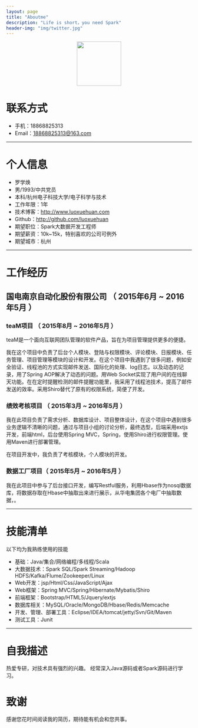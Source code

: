 ```yaml
---
layout: page
title: "Aboutme"
description: "Life is short，you need Spark"
header-img: "img/twitter.jpg"
---
```



<center>
    <p><img src="http://img.blog.csdn.net/20160422150216341" width="120" align="center"></p>
</center>

# 联系方式

- 手机：18868825313
- Email：18868825313@163.com

---

# 个人信息

 - 罗学焕
 - 男/1993/中共党员 
 - 本科/杭州电子科技大学/电子科学与技术 
 - 工作年限：1年
 - 技术博客：http://www.luoxuehuan.com 
 - Github：http://github.com/luoxuehuan
 - 期望职位：Spark大数据开发工程师
 - 期望薪资：10k~15k，特别喜欢的公司可例外
 - 期望城市：杭州

---

# 工作经历

## 国电南京自动化股份有限公司 （ 2015年6月 ~ 2016年5月 ）

### teaM项目 （ 2015年8月 ~ 2016年5月 ）

teaM是一个面向互联网团队管理的软件产品，旨在为项目管理提供更多的便捷。

我在这个项目中负责了后台个人模块、登陆与权限模块、评论模块、日报模块、任务管理、项目管理等模块的设计和开发。在这个项目中我遇到了很多问题，例如安全验证、线程池的方式实现邮件发送、国际化的处理、log日志。以及动态的记录，用了Spring AOP解决了动态的问题。用Web Socket实现了用户间的在线聊天功能。在在定时提醒检测的邮件提醒功能里，我采用了线程池技术，提高了邮件发送的效率。采用Shiro替代了原有的权限系统，简便了开发。

### 绩效考核项目 （ 2015年3月 ~ 2016年5月 ）

我在此项目负责了需求分析、数据库设计、项目整体设计，在这个项目中遇到很多业务逻辑不清晰的问题，通过与项目小组的讨论分析，最终选型，后端采用extjs开发，前端html，后台使用Spring MVC，Spring，使用Shiro进行权限管理。使用Maven进行部署管理。

在项目开发中，我负责了考核模块，个人模块的开发。

### 数据工厂项目（ 2015年5月 ~ 2016年5月 ）

我在此项目中参与了后台接口开发，编写Restful服务，利用Hbase作为nosql数据库，将数据存取在Hbase中抽取出来进行展示，从华电集团各个电厂中抽取数据，。

---

# 技能清单

以下均为我熟练使用的技能

- 基础：Java/集合/网络编程/多线程/Scala
- 大数据技术：Spark SQL/Spark Streaming/Hadoop HDFS/Kafka/Flume/Zookeeper/Linux
- Web开发：jsp/Html/Css/JavaScript/Ajax
- Web框架：Spring MVC/Spring/Hibernate/Mybatis/Shiro
- 前端框架：Bootstrap/HTML5/Jquery/extjs
- 数据库相关：MySQL/Oracle/MongoDB/Hbase/Redis/Memcache
- 开发、管理、部署工具：Eclipse/IDEA/tomcat/jetty/Svn/Git/Maven
- 测试工具：Junit


---
# 自我描述

热爱专研，对技术具有强烈的兴趣。
经常深入Java源码或者Spark源码进行学习。

# 致谢

感谢您花时间阅读我的简历，期待能有机会和您共事。










